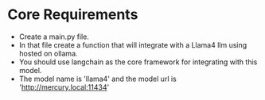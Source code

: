 

# Core Requirements

* Create a main.py file.
* In that file create a function that will integrate with a Llama4 llm using hosted on ollama.
* You should use langchain as the core framework for integrating with this model.
* The model name is 'llama4' and the model url is 'http://mercury.local:11434'
<!-- * The created function should support the use of tools using model context protocols (MCP) -->





